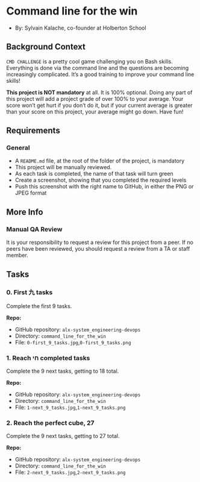 
Command line for the win
========================

-  By: Sylvain Kalache, co-founder at Holberton School




Background Context
------------------

`CMD CHALLENGE` is a pretty cool game challenging you on Bash skills. Everything is done via the command line and the questions are becoming increasingly complicated. It’s a good training to improve your command line skills!

**This project is NOT mandatory** at all. It is 100% optional. Doing any part of this project will add a project grade of over 100% to your average. Your score won’t get hurt if you don’t do it, but if your current average is greater than your score on this project, your average might go down. Have fun!



Requirements
------------

### General
-  A `README.md` file, at the root of the folder of the project, is mandatory
-  This project will be manually reviewed.
-  As each task is completed, the name of that task will turn green
-  Create a screenshot, showing that you completed the required levels
-  Push this screenshot with the right name to GitHub, in either the PNG or JPEG format


More Info
---------

### Manual QA Review
It is your responsibility to request a review for this project from a peer. If no peers have been reviewed, you should request a review from a TA or staff member.




Tasks
-----

### 0\. First 九 tasks
Complete the first 9 tasks.

**Repo:**
-  GitHub repository: `alx-system_engineering-devops`
-  Directory: `command_line_for_the_win`
-  File: `0-first_9_tasks.jpg`,`0-first_9_tasks.png`



### 1\. Reach חי completed tasks
Complete the 9 next tasks, getting to 18 total.

**Repo:**
-  GitHub repository: `alx-system_engineering-devops`
-  Directory: `command_line_for_the_win`
-  File: `1-next_9_tasks.jpg`,`1-next_9_tasks.png`



### 2\. Reach the perfect cube, 27
Complete the 9 next tasks, getting to 27 total.

**Repo:**
-  GitHub repository: `alx-system_engineering-devops`
-  Directory: `command_line_for_the_win`
-  File: `2-next_9_tasks.jpg`,`2-next_9_tasks.png`
